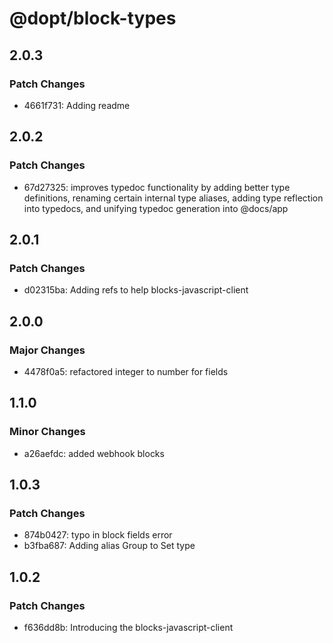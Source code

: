 # @dopt/block-types

## 2.0.3

### Patch Changes

- 4661f731: Adding readme

## 2.0.2

### Patch Changes

- 67d27325: improves typedoc functionality by adding better type definitions, renaming certain internal type aliases, adding type reflection into typedocs, and unifying typedoc generation into @docs/app

## 2.0.1

### Patch Changes

- d02315ba: Adding refs to help blocks-javascript-client

## 2.0.0

### Major Changes

- 4478f0a5: refactored integer to number for fields

## 1.1.0

### Minor Changes

- a26aefdc: added webhook blocks

## 1.0.3

### Patch Changes

- 874b0427: typo in block fields error
- b3fba687: Adding alias Group to Set type

## 1.0.2

### Patch Changes

- f636dd8b: Introducing the blocks-javascript-client
